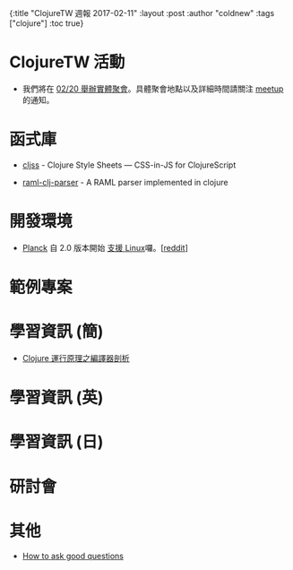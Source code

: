 {:title "ClojureTW 週報 2017-02-11"
:layout :post
:author "coldnew"
:tags  ["clojure"]
:toc true}

# ClojureTW 活動

* 我們將在 [02/20 舉辦實體聚會](https://www.meetup.com/Clojure-tw/events/237312985/)。具體聚會地點以及詳細時間請關注 [meetup](https://www.meetup.com/Clojure-tw/events/237312985/) 的通知。

# 函式庫

* [cljss](https://github.com/roman01la/cljss) - Clojure Style Sheets — CSS-in-JS for ClojureScript

* [raml-clj-parser](https://github.com/zacyang/raml-clj-parser) - A RAML parser implemented in clojure

# 開發環境

* [Planck](https://github.com/mfikes/planck) 自 2.0 版本開始 [支援 Linux](http://blog.fikesfarm.com/posts/2017-02-04-planck-2.html)囉。[[reddit](https://www.reddit.com/r/Clojure/comments/5s2fea/planck_2_now_with_linux_support/)]

# 範例專案


# 學習資訊 (簡)

* [Clojure 運行原理之編譯器剖析](http://liujiacai.net/blog/2017/02/05/clojure-compiler-analyze/)

# 學習資訊 (英)




# 學習資訊 (日)


# 研討會

# 其他

* [How to ask good questions](https://jvns.ca/blog/good-questions/)